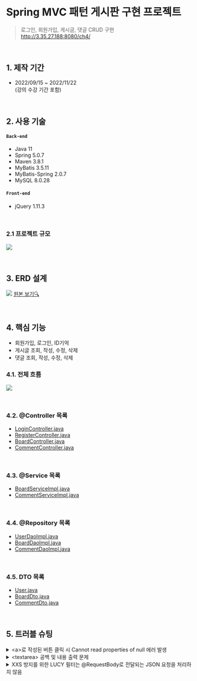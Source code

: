 # Spring MVC 패턴 게시판 구현 프로젝트

>로그인, 회원가입, 게시글, 댓글 CRUD 구현  
>http://3.35.27.188:8080/ch4/

</br>

## 1. 제작 기간
* 2022/09/15 ~ 2022/11/22  
(강의 수강 기간 포함)  

</br>

## 2. 사용 기술
#### `Back-end`
  - Java 11
  - Spring 5.0.7
  - Maven 3.8.1
  - MyBatis 3.5.11
  - MyBatis-Spring 2.0.7
  - MySQL 8.0.28
#### `Front-end`
  - jQuery 1.11.3

</br>

### 2.1 프로젝트 규모
![](https://www.notion.so/image/https%3A%2F%2Fs3-us-west-2.amazonaws.com%2Fsecure.notion-static.com%2F0f258e48-f75e-4878-9708-be13982c890e%2FUntitled.png?id=8b6ece8a-1cab-46e2-9fb7-17b1f02df066&table=block&spaceId=d45b6527-cc9f-4af9-b7e8-975463d8b2e5&width=2000&userId=504d5d0d-ce4c-40f0-8ccd-2a8fd23e22dc&cache=v2)

</br>

## 3. ERD 설계
![](https://www.notion.so/image/https%3A%2F%2Fs3-us-west-2.amazonaws.com%2Fsecure.notion-static.com%2Ff129d24f-e486-445d-bc44-297a4d280150%2FUntitled.png?id=f619e8f6-2c9e-4b91-be93-ebb471605512&table=block&spaceId=d45b6527-cc9f-4af9-b7e8-975463d8b2e5&width=2000&userId=504d5d0d-ce4c-40f0-8ccd-2a8fd23e22dc&cache=v2)
[원본 보기🔍](https://www.erdcloud.com/p/FiJ24GFdndCGSCDXG)

</br>

## 4. 핵심 기능
  - 회원가입, 로그인, ID기억  
  - 게시글 조회, 작성, 수정, 삭제  
  - 댓글 조회, 작성, 수정, 삭제  

### 4.1. 전체 흐름  
![](https://www.notion.so/image/https%3A%2F%2Fs3-us-west-2.amazonaws.com%2Fsecure.notion-static.com%2F1be62653-6a5a-49d1-8e6e-b0d00c39d0d2%2FUntitled.png?table=block&id=1f3c28d4-d0c4-4623-8538-85f75f32e182&spaceId=d45b6527-cc9f-4af9-b7e8-975463d8b2e5&width=2000&userId=504d5d0d-ce4c-40f0-8ccd-2a8fd23e22dc&cache=v2)

</br>

### 4.2. @Controller 목록  
- [LoginController.java](https://github.com/a11chan/springJungSuk_ch4_1/blob/fa79de6844cd94dbfaeebb0e370fee2c779de89c/src/main/java/com/fastcampus/ch4/controller/LoginController.java)
- [RegisterController.java](https://github.com/a11chan/springJungSuk_ch4_1/blob/fa79de6844cd94dbfaeebb0e370fee2c779de89c/src/main/java/com/fastcampus/ch4/controller/RegisterController.java)
- [BoardController.java](https://github.com/a11chan/springJungSuk_ch4_1/blob/fa79de6844cd94dbfaeebb0e370fee2c779de89c/src/main/java/com/fastcampus/ch4/controller/BoardController.java)
- [CommentController.java](https://github.com/a11chan/springJungSuk_ch4_1/blob/fa79de6844cd94dbfaeebb0e370fee2c779de89c/src/main/java/com/fastcampus/ch4/controller/CommentController.java)

</br>

### 4.3. @Service 목록  
- [BoardServiceImpl.java](https://github.com/a11chan/springJungSuk_ch4_1/blob/fa79de6844cd94dbfaeebb0e370fee2c779de89c/src/main/java/com/fastcampus/ch4/service/BoardServiceImpl.java)
- [CommentServiceImpl.java](https://github.com/a11chan/springJungSuk_ch4_1/blob/fa79de6844cd94dbfaeebb0e370fee2c779de89c/src/main/java/com/fastcampus/ch4/service/CommentServiceImpl.java)

</br>

### 4.4. @Repository 목록  
- [UserDaoImpl.java](https://github.com/a11chan/springJungSuk_ch4_1/blob/fa79de6844cd94dbfaeebb0e370fee2c779de89c/src/main/java/com/fastcampus/ch4/dao/UserDaoImpl.java)
- [BoardDaoImpl.java](https://github.com/a11chan/springJungSuk_ch4_1/blob/fa79de6844cd94dbfaeebb0e370fee2c779de89c/src/main/java/com/fastcampus/ch4/dao/BoardDaoImpl.java)
- [CommentDaoImpl.java](https://github.com/a11chan/springJungSuk_ch4_1/blob/fa79de6844cd94dbfaeebb0e370fee2c779de89c/src/main/java/com/fastcampus/ch4/dao/CommentDaoImpl.java)

</br>

### 4.5. DTO 목록  
- [User.java](https://github.com/a11chan/springJungSuk_ch4_1/blob/fa79de6844cd94dbfaeebb0e370fee2c779de89c/src/main/java/com/fastcampus/ch4/domain/User.java)
- [BoardDto.java](https://github.com/a11chan/springJungSuk_ch4_1/blob/fa79de6844cd94dbfaeebb0e370fee2c779de89c/src/main/java/com/fastcampus/ch4/domain/BoardDto.java)
- [CommentDto.java](https://github.com/a11chan/springJungSuk_ch4_1/blob/fa79de6844cd94dbfaeebb0e370fee2c779de89c/src/main/java/com/fastcampus/ch4/domain/CommentDto.java)

</br>

## 5. 트러블 슈팅  
<details>
<summary>
&lt;a&gt;로 작성된 버튼 클릭 시 Cannot read properties of null 에러 발생
</summary>
<div markdown="1">

- &lt;a&gt; 속성에 `href=”#”` 을 추가
- 클릭 이벤트 함수 최상단에 `e.preventDefault()` 추가하여 해결

</div>
</details>

<details>
<summary>
&lt;textarea&gt; 공백 및 내용 출력 문제
</summary>

- &lt;textarea&gt;에 값을 출력할 때는 val() 사용, text()로 하면 새로고침 해야만 값이 보임
- [&lt;textarea&gt;에 공백 제거하는 방법](https://okky.kr/articles/292680)

</details>

<details>
<summary>
XXS 방지를 위한 LUCY 필터는 @RequestBody로 전달되는 JSON 요청을 처리하지 않음
</summary>

- 임시로 &lt;, &gt;를 특수문자로 바꿔 출력하는 함수 추가
  - ```javascript
    function tagEscape(string) {
      string = string.replace(/\</g, "〈");
      string = string.replace(/\>/g, "〉");
      return string;
    }
    ```
  - [참고 사이트 링크](https://oingdaddy.tistory.com/375)

- 추후 적용할 다른 방법([Spring Boot에서 JSON API에 XSS Filter 적용하기](https://jojoldu.tistory.com/470))

</details>
